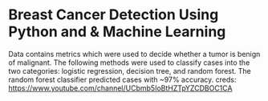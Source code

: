 # Breast Cancer Detection Using Python and & Machine Learning
Data contains metrics which were used to decide whether a tumor is benign of malignant. The following methods were used to classify cases into the two categories: logistic regression, decision tree, and random forest. The random forest classifier predicted cases with ~97% accuracy. 
creds: https://www.youtube.com/channel/UCbmb5IoBtHZTpYZCDBOC1CA
